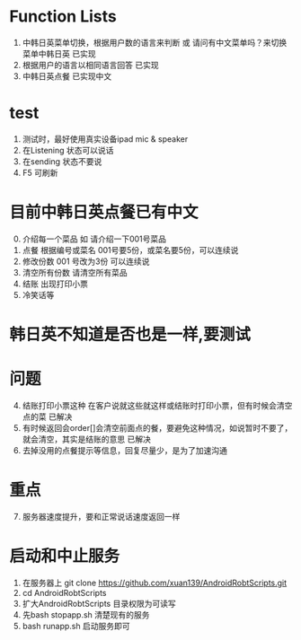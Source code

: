 # Function Lists

1. 中韩日英菜单切换，根据用户数的语言来判断 或 请问有中文菜单吗？来切换菜单中韩日英 已实现
2. 根据用户的语言以相同语言回答 已实现
3. 中韩日英点餐 已实现中文

# test
1. 测试时，最好使用真实设备ipad mic & speaker
2. 在Listening 状态可以说话
3. 在sending 状态不要说
4. F5 可刷新

# 目前中韩日英点餐已有中文

0. 介绍每一个菜品         如 请介绍一下001号菜品
1. 点餐 根据编号或菜名     001号要5份，或菜名要5份，可以连续说
2. 修改份数              001 号改为3份 可以连续说
3. 清空所有份数          请清空所有菜品
4. 结账                 出现打印小票
5. 冷笑话等

# 韩日英不知道是否也是一样,要测试

# 问题
4. 结账打印小票这种 在客户说就这些就这样或结账时打印小票，但有时候会清空点的菜 已解决
5. 有时候返回会order[]会清空前面点的餐，要避免这种情况，如说暂时不要了，就会清空，其实是结账的意思 已解决
6. 去掉没用的点餐提示等信息，回复尽量少，是为了加速沟通

# 重点
7. 服务器速度提升，要和正常说话速度返回一样

# 启动和中止服务

1. 在服务器上 git clone https://github.com/xuan139/AndroidRobtScripts.git
2. cd AndroidRobtScripts 
3. 扩大AndroidRobtScripts 目录权限为可读写
4. 先bash stopapp.sh 清楚现有的服务
5. bash runapp.sh 启动服务即可
